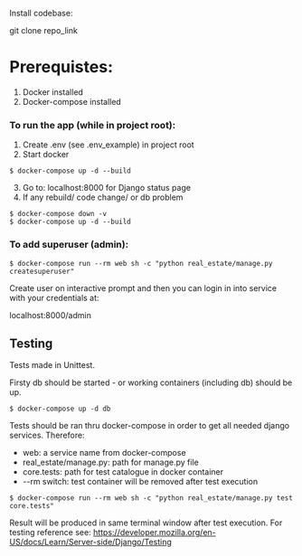 Install codebase:

git clone repo_link

# Prerequistes:

1. Docker installed
2. Docker-compose installed

### To run the app (while in project root):

1. Create .env (see .env_example) in project root
2. Start docker

```
$ docker-compose up -d --build
```

3. Go to: localhost:8000 for Django status page
4. If any rebuild/ code change/ or db problem

```
$ docker-compose down -v
$ docker-compose up -d --build
```

### To add superuser (admin):

```
$ docker-compose run --rm web sh -c "python real_estate/manage.py createsuperuser"
```

Create user on interactive prompt and then you can login in into service with your credentials at:

localhost:8000/admin


## Testing

Tests made in Unittest.

Firsty db should be started - or working containers (including db) should be up.

```
$ docker-compose up -d db
```
Tests should be ran thru docker-compose in order to get all needed django services.
Therefore:

- web: a service name from docker-compose
- real_estate/manage.py: path for manage.py file
- core.tests: path for test catalogue in docker container
- --rm switch: test container will be removed after test execution

```
$ docker-compose run --rm web sh -c "python real_estate/manage.py test core.tests"
```

Result will be produced in same terminal window after test execution.
For testing reference see: https://developer.mozilla.org/en-US/docs/Learn/Server-side/Django/Testing